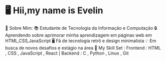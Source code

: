 # 🖥️ Hii,my name is Evelin 

📂 Sobre Mim:
📚 Estudante de Tecnologia da Informação e Computação
🔒 Aprendendo sobre aprimorar minha aprendizagem em páginas web em HTML,CSS,JavaScript
🖥️ Fã de tecnologia retrô e design minimalista
💡 Em busca de novos desafios e estágio na área
💾 My Skill Set
:
Frontend
:
HTML
,
CSS
,
JavaScript
,
React
|
Backend
:
C
,
Python
,
Linux
,
Git

